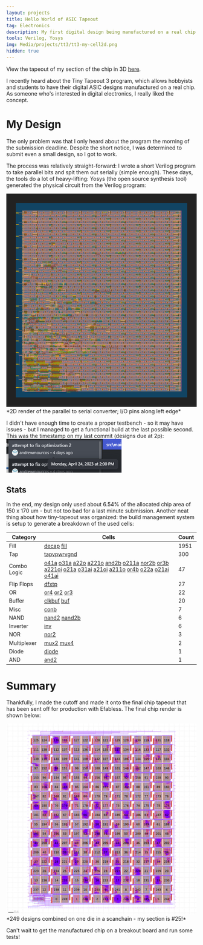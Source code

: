 ```yaml
---
layout: projects
title: Hello World of ASIC Tapeout
tag: Electronics
description: My first digital design being manufactured on a real chip.
tools: Verilog, Yosys
img: Media/projects/tt3/tt3-my-cell2d.png
hidden: true
---
```

View the tapeout of my section of the chip in 3D <a href="https://andrewmourcos.github.io/tt03-verilog-demo/">here</a>.

I recently heard about the Tiny Tapeout 3 program, which allows hobbyists and students to have their digital ASIC designs manufactured on a real chip. As someone who's interested in digital electronics, I really liked the concept.

# My Design
The only problem was that I only heard about the program the morning of the submission deadline. Despite the short notice, I was determined to submit even a small design, so I got to work.

The process was relatively straight-forward: I wrote a short Verilog program to take parallel bits and spit them out serially (simple enough). These days, the tools do a lot of heavy-lifting: Yosys (the open source synthesis tool) generated the physical circuit from the Verilog program:

<img src="/Media/projects/tt3/tt3-my-cell2d.png">
*2D render of the parallel to serial converter; I/O pins along left edge*

I didn't have enough time to create a proper testbench - so it may have issues - but I managed to get a functional build at the last possible second. This was the timestamp on my last commit (designs due at 2p):
<img src="/Media/projects/tt3/tt3-final-commit-time.png">

## Stats
In the end, my design only used about 6.54% of the allocated chip area of 150 x 170 um - but not too bad for a last minute submission. Another neat thing about how tiny-tapeout was organized: the build management system is setup to generate a breakdown of the used cells:

| Category    | Cells                                                        | Count |
| ----------- | ------------------------------------------------------------ | ----- |
| Fill        | [decap](https://antmicro-skywater-pdk-docs.readthedocs.io/en/test-submodules-in-rtd/contents/libraries/sky130_fd_sc_ls/cells/decap) [fill](https://antmicro-skywater-pdk-docs.readthedocs.io/en/test-submodules-in-rtd/contents/libraries/sky130_fd_sc_ls/cells/fill) | 1951  |
| Tap         | [tapvpwrvgnd](https://antmicro-skywater-pdk-docs.readthedocs.io/en/test-submodules-in-rtd/contents/libraries/sky130_fd_sc_ls/cells/tapvpwrvgnd) | 300   |
| Combo Logic | [o41a](https://antmicro-skywater-pdk-docs.readthedocs.io/en/test-submodules-in-rtd/contents/libraries/sky130_fd_sc_ls/cells/o41a) [o31a](https://antmicro-skywater-pdk-docs.readthedocs.io/en/test-submodules-in-rtd/contents/libraries/sky130_fd_sc_ls/cells/o31a) [a22o](https://antmicro-skywater-pdk-docs.readthedocs.io/en/test-submodules-in-rtd/contents/libraries/sky130_fd_sc_ls/cells/a22o) [a221o](https://antmicro-skywater-pdk-docs.readthedocs.io/en/test-submodules-in-rtd/contents/libraries/sky130_fd_sc_ls/cells/a221o) [and2b](https://antmicro-skywater-pdk-docs.readthedocs.io/en/test-submodules-in-rtd/contents/libraries/sky130_fd_sc_ls/cells/and2b) [o211a](https://antmicro-skywater-pdk-docs.readthedocs.io/en/test-submodules-in-rtd/contents/libraries/sky130_fd_sc_ls/cells/o211a) [nor2b](https://antmicro-skywater-pdk-docs.readthedocs.io/en/test-submodules-in-rtd/contents/libraries/sky130_fd_sc_ls/cells/nor2b) [or3b](https://antmicro-skywater-pdk-docs.readthedocs.io/en/test-submodules-in-rtd/contents/libraries/sky130_fd_sc_ls/cells/or3b) [a221oi](https://antmicro-skywater-pdk-docs.readthedocs.io/en/test-submodules-in-rtd/contents/libraries/sky130_fd_sc_ls/cells/a221oi) [o21a](https://antmicro-skywater-pdk-docs.readthedocs.io/en/test-submodules-in-rtd/contents/libraries/sky130_fd_sc_ls/cells/o21a) [o31ai](https://antmicro-skywater-pdk-docs.readthedocs.io/en/test-submodules-in-rtd/contents/libraries/sky130_fd_sc_ls/cells/o31ai) [a21oi](https://antmicro-skywater-pdk-docs.readthedocs.io/en/test-submodules-in-rtd/contents/libraries/sky130_fd_sc_ls/cells/a21oi) [a211o](https://antmicro-skywater-pdk-docs.readthedocs.io/en/test-submodules-in-rtd/contents/libraries/sky130_fd_sc_ls/cells/a211o) [or4b](https://antmicro-skywater-pdk-docs.readthedocs.io/en/test-submodules-in-rtd/contents/libraries/sky130_fd_sc_ls/cells/or4b) [o22a](https://antmicro-skywater-pdk-docs.readthedocs.io/en/test-submodules-in-rtd/contents/libraries/sky130_fd_sc_ls/cells/o22a) [o21ai](https://antmicro-skywater-pdk-docs.readthedocs.io/en/test-submodules-in-rtd/contents/libraries/sky130_fd_sc_ls/cells/o21ai) [o41ai](https://antmicro-skywater-pdk-docs.readthedocs.io/en/test-submodules-in-rtd/contents/libraries/sky130_fd_sc_ls/cells/o41ai) | 47    |
| Flip Flops  | [dfxtp](https://antmicro-skywater-pdk-docs.readthedocs.io/en/test-submodules-in-rtd/contents/libraries/sky130_fd_sc_ls/cells/dfxtp) | 27    |
| OR          | [or4](https://antmicro-skywater-pdk-docs.readthedocs.io/en/test-submodules-in-rtd/contents/libraries/sky130_fd_sc_ls/cells/or4) [or2](https://antmicro-skywater-pdk-docs.readthedocs.io/en/test-submodules-in-rtd/contents/libraries/sky130_fd_sc_ls/cells/or2) [or3](https://antmicro-skywater-pdk-docs.readthedocs.io/en/test-submodules-in-rtd/contents/libraries/sky130_fd_sc_ls/cells/or3) | 22    |
| Buffer      | [clkbuf](https://antmicro-skywater-pdk-docs.readthedocs.io/en/test-submodules-in-rtd/contents/libraries/sky130_fd_sc_ls/cells/clkbuf) [buf](https://antmicro-skywater-pdk-docs.readthedocs.io/en/test-submodules-in-rtd/contents/libraries/sky130_fd_sc_ls/cells/buf) | 20    |
| Misc        | [conb](https://antmicro-skywater-pdk-docs.readthedocs.io/en/test-submodules-in-rtd/contents/libraries/sky130_fd_sc_ls/cells/conb) | 7     |
| NAND        | [nand2](https://antmicro-skywater-pdk-docs.readthedocs.io/en/test-submodules-in-rtd/contents/libraries/sky130_fd_sc_ls/cells/nand2) [nand2b](https://antmicro-skywater-pdk-docs.readthedocs.io/en/test-submodules-in-rtd/contents/libraries/sky130_fd_sc_ls/cells/nand2b) | 6     |
| Inverter    | [inv](https://antmicro-skywater-pdk-docs.readthedocs.io/en/test-submodules-in-rtd/contents/libraries/sky130_fd_sc_ls/cells/inv) | 6     |
| NOR         | [nor2](https://antmicro-skywater-pdk-docs.readthedocs.io/en/test-submodules-in-rtd/contents/libraries/sky130_fd_sc_ls/cells/nor2) | 3     |
| Multiplexer | [mux2](https://antmicro-skywater-pdk-docs.readthedocs.io/en/test-submodules-in-rtd/contents/libraries/sky130_fd_sc_ls/cells/mux2) [mux4](https://antmicro-skywater-pdk-docs.readthedocs.io/en/test-submodules-in-rtd/contents/libraries/sky130_fd_sc_ls/cells/mux4) | 2     |
| Diode       | [diode](https://antmicro-skywater-pdk-docs.readthedocs.io/en/test-submodules-in-rtd/contents/libraries/sky130_fd_sc_ls/cells/diode) | 1     |
| AND         | [and2](https://antmicro-skywater-pdk-docs.readthedocs.io/en/test-submodules-in-rtd/contents/libraries/sky130_fd_sc_ls/cells/and2) | 1     |

# Summary
Thankfully, I made the cutoff and made it onto the final chip tapeout that has been sent off for production with Efabless. The final chip render is shown below:

<img src="/Media/projects/tt3/tinytapeout_numbered.png">
*249 designs combined on one die in a scanchain - my section is #25!*

Can't wait to get the manufactured chip on a breakout board and run some tests!